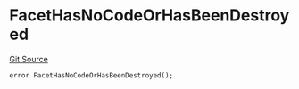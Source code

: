 # FacetHasNoCodeOrHasBeenDestroyed
[Git Source](https://github.com/thrackle-io/forte-rules-engine/blob/4a2e9b2745fc1ebf2913bcb6fdbbd0ad4f2bfe93/src/client/token/handler/diamond/HandlerDiamond.sol)


```solidity
error FacetHasNoCodeOrHasBeenDestroyed();
```


